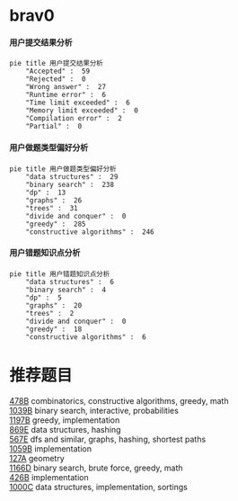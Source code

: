 # brav0

<!-- tabs:start -->



#### **用户提交结果分析**

```mermaid
pie title 用户提交结果分析
    "Accepted" :  59
    "Rejected" :  0
    "Wrong answer" :  27
    "Runtime error" :  6
    "Time limit exceeded" :  6
    "Memory limit exceeded" :  0
    "Compilation error" :  2
    "Partial" :  0
```

#### **用户做题类型偏好分析**

```mermaid
pie title 用户做题类型偏好分析
    "data structures" :  29
    "binary search" :  238
    "dp" :  13
    "graphs" :  26
    "trees" :  31
    "divide and conquer" :  0
    "greedy" :  285
    "constructive algorithms" :  246
```
#### **用户错题知识点分析**

```mermaid
pie title 用户错题知识点分析
    "data structures" :  6
    "binary search" :  4
    "dp" :  5
    "graphs" :  20
    "trees" :  2
    "divide and conquer" :  0
    "greedy" :  18
    "constructive algorithms" :  6
```



<!-- tabs:end -->
# 推荐题目
[478B](https://codeforces.com/contest/478/problem/B)		combinatorics,
                        constructive algorithms,
                        greedy,
                        math		  
[1039B](https://codeforces.com/contest/1039/problem/B)		binary search,
                        interactive,
                        probabilities		  
[1197B](https://codeforces.com/contest/1197/problem/B)		greedy,
                        implementation		  
[869E](https://codeforces.com/contest/869/problem/E)		data structures,
                        hashing		  
[567E](https://codeforces.com/contest/567/problem/E)		dfs and similar,
                        graphs,
                        hashing,
                        shortest paths		  
[1059B](https://codeforces.com/contest/1059/problem/B)		implementation		  
[127A](https://codeforces.com/contest/127/problem/A)		geometry		  
[1166D](https://codeforces.com/contest/1166/problem/D)		binary search,
                        brute force,
                        greedy,
                        math		  
[426B](https://codeforces.com/contest/426/problem/B)		implementation		  
[1000C](https://codeforces.com/contest/1000/problem/C)		data structures,
                        implementation,
                        sortings		  
